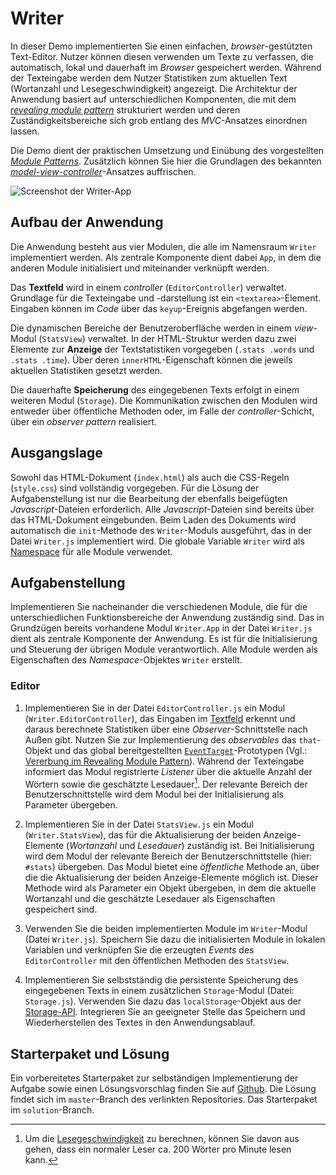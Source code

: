 <a class="github-button button" href="https://github.com/Multimedia-Engineering-Regensburg-Demos/MME-Writer"></a> 
# Writer

In dieser Demo implementierten Sie einen einfachen, *browser*-gestützten Text-Editor. Nutzer können diesen verwenden um Texte zu verfassen, die automatisch, lokal und dauerhaft im *Browser* gespeichert werden. Während der Texteingabe werden dem Nutzer Statistiken zum aktuellen Text (Wortanzahl und Lesegeschwindigkeit) angezeigt. Die Architektur der Anwendung basiert auf unterschiedlichen Komponenten, die mit dem [*revealing module pattern*](../../MME/closures-and-module-pattern) strukturiert werden und deren Zuständigkeitsbereiche sich grob entlang des *MVC*-Ansatzes einordnen lassen. 

Die Demo dient der praktischen Umsetzung und Einübung des vorgestellten [*Module Patterns*](../../MME/closures-and-module-pattern). Zusätzlich können Sie hier die Grundlagen des bekannten [*model-view-controller*](https://en.wikipedia.org/wiki/Model%E2%80%93view%E2%80%93controller)-Ansatzes auffrischen. 

![Screenshot der Writer-App](../../img/demos/writer-complete.png)

## Aufbau der Anwendung

Die Anwendung besteht aus vier Modulen, die alle im Namensraum `Writer` implementiert werden. Als zentrale Komponente dient dabei `App`, in dem die anderen Module initialisiert und miteinander verknüpft werden. 

Das **Textfeld** wird in einem *controller* (`EditorController`) verwaltet. Grundlage für die Texteingabe und -darstellung ist ein `<textarea>`-Element. Eingaben können im *Code* über das `keyup`-Ereignis abgefangen werden. 

Die dynamischen Bereiche der Benutzeroberfläche werden in einem *view*-Modul (`StatsView`) verwaltet. In der HTML-Struktur werden dazu zwei Elemente zur **Anzeige** der Textstatistiken vorgegeben (`.stats .words` und `.stats .time`). Über deren `innerHTML`-Eigenschaft können die jeweils aktuellen Statistiken gesetzt werden. 

Die dauerhafte **Speicherung** des eingegebenen Texts erfolgt in einem weiteren Modul (`Storage`). Die Kommunikation zwischen den Modulen wird entweder über öffentliche Methoden oder, im Falle der *controller*-Schicht, über ein *observer pattern* realisiert.

## Ausgangslage

Sowohl das HTML-Dokument (`index.html`) als auch die CSS-Regeln (`style.css`) sind vollständig vorgegeben. Für die Lösung der Aufgabenstellung ist nur die Bearbeitung der ebenfalls beigefügten *Javascript*-Dateien erforderlich. Alle *Javascript*-Dateien sind bereits über das HTML-Dokument eingebunden. Beim Laden des Dokuments wird automatisch die `init`-Methode des `Writer`-Moduls ausgeführt, das in der Datei `Writer.js` implementiert wird. Die globale Variable `Writer` wird als [Namespace](../../Tutorials/javascript-browser#namespacing) für alle Module verwendet.

## Aufgabenstellung

Implementieren Sie nacheinander die verschiedenen Module, die für die unterschiedlichen Funktionsbereiche der Anwendung zuständig sind. Das in Grundzügen bereits vorhandene Modul `Writer.App` in der Datei `Writer.js` dient als zentrale Komponente der Anwendung. Es ist für die Initialisierung und Steuerung der übrigen Module verantwortlich. Alle Module werden als Eigenschaften des *Namespace*-Objektes `Writer` erstellt.

### Editor

1. Implementieren Sie in der Datei `EditorController.js` ein Modul (`Writer.EditorController`), das Eingaben im [Textfeld](https://developer.mozilla.org/en-US/docs/Web/API/HTMLTextAreaElement) erkennt und daraus berechnete Statistiken über eine *Observer*-Schnittstelle nach Außen gibt. Nutzen Sie zur Implementierung des *observables* das `that`-Objekt und das global bereitgestellten [`EventTarget`](https://developer.mozilla.org/en-US/docs/Web/API/EventTarget)-Prototypen (Vgl.: [Vererbung im Revealing Module Pattern](../../MME/closures-and-module-pattern/#vererbung-im-revealing-module-pattern)). Während der Texteingabe informiert das Modul registrierte *Listener* über die aktuelle Anzahl der Wörtern sowie die geschätzte Lesedauer[^1]. Der relevante Bereich der Benutzerschnittstelle wird dem Modul bei der Initialisierung als Parameter übergeben.

2. Implementieren Sie in der Datei `StatsView.js` ein Modul (`Writer.StatsView`), das für die Aktualisierung der beiden Anzeige-Elemente (*Wortanzahl* und *Lesedauer*) zuständig ist. Bei Initialisierung wird dem Modul der relevante Bereich der Benutzerschnittstelle (hier: `#stats`) übergeben. Das Modul bietet eine *öffentliche* Methode an, über die die Aktualisierung der beiden Anzeige-Elemente möglich ist. Dieser Methode wird als Parameter ein Objekt übergeben, in dem die aktuelle Wortanzahl und die geschätzte Lesedauer als Eigenschaften gespeichert sind.

3. Verwenden Sie die beiden implementierten Module im  `Writer`-Modul (Datei `Writer.js`). Speichern Sie dazu die initialisierten Module in lokalen Variablen und verknüpfen Sie die erzeugten *Events* des `EditorController` mit den öffentlichen Methoden des `StatsView`.

4. Implementieren Sie selbstständig die persistente Speicherung des eingegebenen Texts in einem zusätzlichen `Storage`-Modul (Datei: `Storage.js`). Verwenden Sie dazu das `localStorage`-Objekt aus der [Storage-API](https://developer.mozilla.org/en-US/docs/Web/API/Storage). Integrieren Sie an geeigneter Stelle das Speichern und Wiederherstellen des Textes in den Anwendungsablauf.

## Starterpaket und Lösung

Ein vorbereitetes Starterpaket zur selbständigen Implementierung der Aufgabe sowie einen Lösungsvorschlag finden Sie auf [Github](https://github.com/Multimedia-Engineering-Regensburg-Demos/MME-Writer). Die Lösung findet sich im `master`-Branch des verlinkten Repositories. Das Starterpaket im `solution`-Branch.


[^1]: Um die [Lesegeschwindigkeit](https://de.wikipedia.org/wiki/Lesegeschwindigkeit) zu berechnen, können Sie davon aus gehen, dass ein normaler Leser ca. 200 Wörter pro Minute lesen kann.